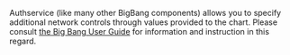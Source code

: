 
Authservice (like many other BigBang components) allows you to specify additional network controls through values provided to the chart. Please consult [the Big Bang User Guide](https://docs-bigbang.dso.mil/latest/docs/guides/using-bigbang/network-policies/) for information and instruction in this regard.